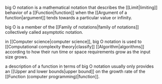 big O notation is a mathematical notation that describes the [[Limit|limiting]] behavior of a [[Function|function]] when the [[Argument of a function|argument]] tends towards a particular value or infinity. 

big O is a member of the [[Family of notations|family of notations]] collectively called asymptotic notation.

in [[Computer science|computer science]], big O notation is used to [[Computational complexity theory|classify]] [[Algorithm|algorithms]] according to how their run time or space requirements grow as the input size grows.

a description of a function in terms of big O notation usually only provides an [[Upper and lower bounds|upper bound]] on the growth rate of the [[Function (computer programming)|function]].